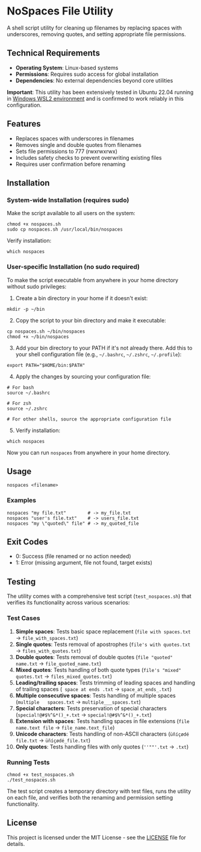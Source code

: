 # NoSpaces File Utility

A shell script utility for cleaning up filenames by replacing spaces with underscores, removing quotes, and setting appropriate file permissions.

## Technical Requirements
- **Operating System**: Linux-based systems
- **Permissions**: Requires sudo access for global installation
- **Dependencies**: No external dependencies beyond core utilities

**Important**: This utility has been extensively tested in Ubuntu 22.04 running in [Windows WSL2 environment](https://learn.microsoft.com/en-us/windows/wsl/) and is confirmed to work reliably in this configuration.

## Features

- Replaces spaces with underscores in filenames
- Removes single and double quotes from filenames
- Sets file permissions to 777 (rwxrwxrwx)
- Includes safety checks to prevent overwriting existing files
- Requires user confirmation before renaming

## Installation

### System-wide Installation (requires sudo)

Make the script available to all users on the system:

```shell
chmod +x nospaces.sh
sudo cp nospaces.sh /usr/local/bin/nospaces
```

Verify installation:
```shell
which nospaces
```

### User-specific Installation (no sudo required)

To make the script executable from anywhere in your home directory without sudo privileges:

1. Create a bin directory in your home if it doesn't exist:

```shell
mkdir -p ~/bin
```

2. Copy the script to your bin directory and make it executable:

```shell
cp nospaces.sh ~/bin/nospaces
chmod +x ~/bin/nospaces
```

3. Add your bin directory to your PATH if it's not already there. Add this to your shell configuration file (e.g., `~/.bashrc`, `~/.zshrc`, `~/.profile`):

```shell
export PATH="$HOME/bin:$PATH"
```

4. Apply the changes by sourcing your configuration file:

```shell
# For bash
source ~/.bashrc

# For zsh
source ~/.zshrc

# For other shells, source the appropriate configuration file
```

5. Verify installation:

```shell
which nospaces
```

Now you can run `nospaces` from anywhere in your home directory.

## Usage

```shell
nospaces <filename>
```

### Examples

```shell
nospaces "my file.txt"        # -> my_file.txt
nospaces "user's file.txt"    # -> users_file.txt
nospaces "my \"quoted\" file" # -> my_quoted_file
```

## Exit Codes

- 0: Success (file renamed or no action needed)
- 1: Error (missing argument, file not found, target exists)

## Testing

The utility comes with a comprehensive test script (`test_nospaces.sh`) that verifies its functionality across various scenarios:

### Test Cases

1. **Simple spaces**: Tests basic space replacement (`file with spaces.txt` → `file_with_spaces.txt`)
2. **Single quotes**: Tests removal of apostrophes (`file's with quotes.txt` → `files_with_quotes.txt`)
3. **Double quotes**: Tests removal of double quotes (`file "quoted" name.txt` → `file_quoted_name.txt`)
4. **Mixed quotes**: Tests handling of both quote types (`file's "mixed" quotes.txt` → `files_mixed_quotes.txt`)
5. **Leading/trailing spaces**: Tests trimming of leading spaces and handling of trailing spaces (` space at ends .txt` → `space_at_ends_.txt`)
6. **Multiple consecutive spaces**: Tests handling of multiple spaces (`multiple   spaces.txt` → `multiple___spaces.txt`)
7. **Special characters**: Tests preservation of special characters (`special!@#$%^&*()_+.txt` → `special!@#$%^&*()_+.txt`)
8. **Extension with spaces**: Tests handling spaces in file extensions (`file name.text file` → `file_name.text_file`)
9. **Unicode characters**: Tests handling of non-ASCII characters (`üñíçødé file.txt` → `üñíçødé_file.txt`)
10. **Only quotes**: Tests handling files with only quotes (`''""'.txt` → `.txt`)

### Running Tests

```shell
chmod +x test_nospaces.sh
./test_nospaces.sh
```

The test script creates a temporary directory with test files, runs the utility on each file, and verifies both the renaming and permission setting functionality.

## License

This project is licensed under the MIT License - see the [LICENSE](LICENSE) file for details.
